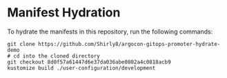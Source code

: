 # Manifest Hydration

To hydrate the manifests in this repository, run the following commands:

```shell
git clone https://github.com/Shirly8/argocon-gitops-promoter-hydrate-demo
# cd into the cloned directory
git checkout 8d0f57a61447d6e37da036abe0802a4c0818acb9
kustomize build ./user-configuration/development
```
